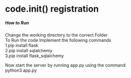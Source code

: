 # code.init() registration
##### How to Run
Change the working directory to the correct Folder  
To Run the code Implement the following commands  
1.pip install flask  
2.pip install sqlalchemy  
3.pip install flask_sqlalchemy  

Now start the server by running app.py using the command:  
python3 app.py  
